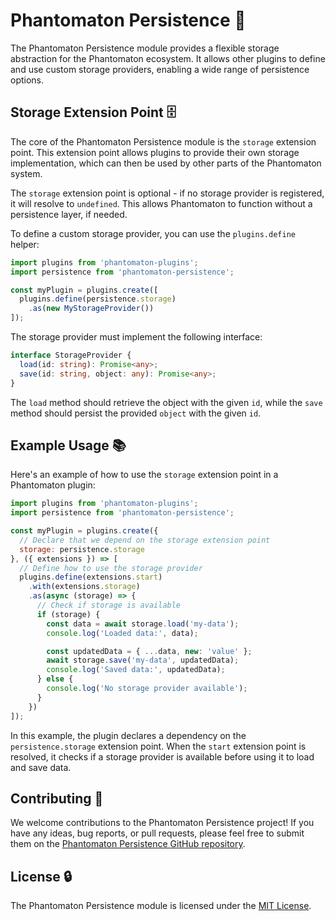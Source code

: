 # Phantomaton Persistence 💾

The Phantomaton Persistence module provides a flexible storage abstraction for the Phantomaton ecosystem. It allows other plugins to define and use custom storage providers, enabling a wide range of persistence options.

## Storage Extension Point 🗄️

The core of the Phantomaton Persistence module is the `storage` extension point. This extension point allows plugins to provide their own storage implementation, which can then be used by other parts of the Phantomaton system.

The `storage` extension point is optional - if no storage provider is registered, it will resolve to `undefined`. This allows Phantomaton to function without a persistence layer, if needed.

To define a custom storage provider, you can use the `plugins.define` helper:

```javascript
import plugins from 'phantomaton-plugins';
import persistence from 'phantomaton-persistence';

const myPlugin = plugins.create([
  plugins.define(persistence.storage)
    .as(new MyStorageProvider())
]);
```

The storage provider must implement the following interface:

```typescript
interface StorageProvider {
  load(id: string): Promise<any>;
  save(id: string, object: any): Promise<any>;
}
```

The `load` method should retrieve the object with the given `id`, while the `save` method should persist the provided `object` with the given `id`.

## Example Usage 📚

Here's an example of how to use the `storage` extension point in a Phantomaton plugin:

```javascript
import plugins from 'phantomaton-plugins';
import persistence from 'phantomaton-persistence';

const myPlugin = plugins.create({
  // Declare that we depend on the storage extension point
  storage: persistence.storage
}, ({ extensions }) => [
  // Define how to use the storage provider
  plugins.define(extensions.start)
    .with(extensions.storage)
    .as(async (storage) => {
      // Check if storage is available
      if (storage) {
        const data = await storage.load('my-data');
        console.log('Loaded data:', data);

        const updatedData = { ...data, new: 'value' };
        await storage.save('my-data', updatedData);
        console.log('Saved data:', updatedData);
      } else {
        console.log('No storage provider available');
      }
    })
]);
```

In this example, the plugin declares a dependency on the `persistence.storage` extension point. When the `start` extension point is resolved, it checks if a storage provider is available before using it to load and save data.

## Contributing 🦄

We welcome contributions to the Phantomaton Persistence project! If you have any ideas, bug reports, or pull requests, please feel free to submit them on the [Phantomaton Persistence GitHub repository](https://github.com/phantomaton-ai/phantomaton-persistence).

## License 🔒

The Phantomaton Persistence module is licensed under the [MIT License](LICENSE).